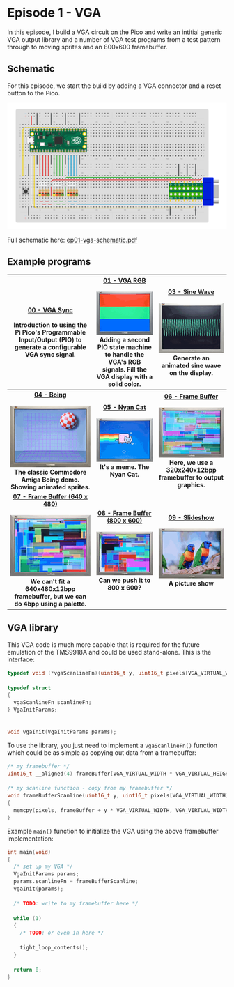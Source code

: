 # Episode 1 - VGA

In this episode, I build a VGA circuit on the Pico and write an intitial generic VGA output library and a number of VGA test programs from a test pattern through to moving sprites and an 800x600 framebuffer.

## Schematic

For this episode, we start the build by adding a VGA connector and a reset button to the Pico. 

![VGA on Breadboard](ep01-vga-breadboard.png)

Full schematic here: [ep01-vga-schematic.pdf](ep01-vga-schematic.pdf)

## Example programs

| **[00 - VGA Sync](ep01-vga-00-sync)<br><br>Introduction to using the Pi Pico's Programmable Input/Output (PIO) to generate a configurable VGA sync signal.<br>**  | **[01 - VGA RGB](ep01-vga-01-rgb)<br><br>![rgb example video](/img/rgb-sm.gif)<br>Adding a second PIO state machine to handle the VGA's RGB signals. Fill the VGA display with a solid color.** | **[03 - Sine Wave](ep01-vga-03-sine)<br><br>![sine example video](/img/sine-sm.gif)<br>Generate an animated sine wave on the display.** |
|:--:|:--:|:--:|
| **[04 - Boing](ep01-vga-04-boing)<br><br>![boing example video](/img/boing-sm.gif)<br>The classic Commodore Amiga Boing demo. Showing animated sprites.** | **[05 - Nyan Cat](ep01-vga-05-nyancat)<br><br>![nyan example video](/img/nyan-sm.gif)<br>It's a meme. The Nyan Cat.** | **[06 - Frame Buffer](ep01-vga-06-framebuffer)<br><br>![framebuffer example video](/img/framebuff-sm.gif)<br>Here, we use a 320x240x12bpp framebuffer to output graphics.** |
| **[07 - Frame Buffer (640 x 480)](ep01-vga-07-framebuffer-640)<br><br>![framebuffer 640x480 example video](/img/framebuff-640-sm.gif)<br>We can't fit a 640x480x12bpp framebuffer, but we can do 4bpp using a palette.** | **[08 - Frame Buffer (800 x 600)](ep01-vga-08-framebuffer-800)<br><br>![framebuffer 800x600 example video](/img/framebuff-800-sm.gif)<br>Can we push it to 800 x 600?** | **[09 - Slideshow](ep01-vga-09-slideshow)<br><br>![slideshow example video](/img/slideshow-sm.gif)<br>A picture show** |

## VGA library

This VGA code is much more capable that is required for the future emulation of the TMS9918A and could be used stand-alone. This is the interface:

```c++
typedef void (*vgaScanlineFn)(uint16_t y, uint16_t pixels[VGA_VIRTUAL_WIDTH]);

typedef struct
{
  vgaScanlineFn scanlineFn;
} VgaInitParams;


void vgaInit(VgaInitParams params);
```

To use the library, you just need to implement a `vgaScanlineFn()` function which could be as simple as copying out data from a framebuffer:

```c++
/* my framebuffer */
uint16_t __aligned(4) frameBuffer[VGA_VIRTUAL_WIDTH * VGA_VIRTUAL_HEIGHT];

/* my scanline function - copy from my framebuffer */
void frameBufferScanline(uint16_t y, uint16_t pixels[VGA_VIRTUAL_WIDTH])
{
  memcpy(pixels, frameBuffer + y * VGA_VIRTUAL_WIDTH, VGA_VIRTUAL_WIDTH * sizeof(uint16_t));
}
```

Example `main()` function to initialize the VGA using the above framebuffer implementation:

```c++
int main(void)
{
  /* set up my VGA */
  VgaInitParams params;
  params.scanlineFn = frameBufferScanline;
  vgaInit(params);
  
  /* TODO: write to my framebuffer here */

  while (1)
  {
    /* TODO: or even in here */
	
    tight_loop_contents();
  }

  return 0;
}
```
